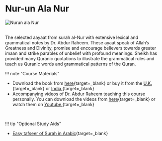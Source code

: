 # Nur-un Ala Nur

![Nurun ala Nur](/img/nur-ala-nur.jpg)

<br>
The selected aayaat from surah al-Nur with extensive lexical and grammatical notes by Dr. Abdur Raheem. These ayaat speak of Allah’s Greatness and Divinity, promise and encourage believers towards greater imaan and strike parables of unbelief with profound meanings. Sheikh has provided many Quranic quotations to illustrate the grammatical rules and teach us Quranic words and grammatical patterns of the Quran.

!!! note "Course Materials"

- Download the book from [here](http://drvaniya.com/wp-content/uploads/2011/11/Suurat-al-Nuur-With-Lexical-and-Grammatical-Notes.pdf){target=\_blank} or buy it from the [U.K.](https://kitaabun.com/shopping3/product_info.php?products_id=6382){target=\_blank} or [India.](http://islamicshop.in/store/dr-v-abdur-rahim-books/nuur-un-alaa-nuur.html){target=\_blank}
- Accompanying videos of Dr. Abdur Raheem teaching this course personally. You can download the videos from [here](http://www.lqtoronto.com/videoNANdl.html){target=\_blank} or watch them on [Youtube.](https://www.youtube.com/watch?v=iVeEXpoSVVg&list=PLbHImzKxsxxOBfSdIRjlUkLxSI6_yU0f0&index=1){target=\_blank}

<br>

!!! tip "Optional Study Aids"

- [Easy tafseer of Surah in Arabic](https://pathway-to-arabic.s3-us-west-2.amazonaws.com/tafseer-muyassar-surah-Noor.pdf){target=\_blank}

<br>
